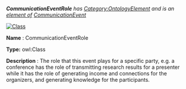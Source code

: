___CommunicationEventRole__ 
 has
 [Category:OntologyElement](../../Category/OntologyElement "Category:OntologyElement") 
 and is an
 [element of](../../Property/ElementOf "Property:ElementOf") 
[CommunicationEvent](../../Submissions/CommunicationEvent "Submissions:CommunicationEvent")_




  





[![Class](../../images/thumb/2/27/Class.gif/45px-Class.gif)](../../Image/Class.gif "Class")


__Name__ 
 : CommunicationEventRole
 



__Type:__ 
 owl:Class
 



__Description__ 
 : The role that this event plays for a specific party, e.g. a conference has the role of transmitting research results for a presenter while it has the role of generating income and connections for the organizers, and generating knowledge for the participants.